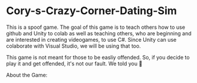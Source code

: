 # Cory-s-Crazy-Corner-Dating-Sim
This is a spoof game.
The goal of this game is to teach others how to use github and Unity to colab
as well as teaching others, who are beginning and are interested in creating 
videogames, to use C#. Since Unity can use colaborate with Visual Studio, we will be using that too.

This game is not meant for those to be easliy offended.
So, if you decide to play it and get offended, it's not our fault.
We told you 💁

About the Game:


